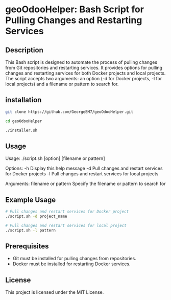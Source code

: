 # geoOdooHelper: Bash Script for Pulling Changes and Restarting Services

## Description
This Bash script is designed to automate the process of pulling changes from Git repositories and restarting services. It provides options for pulling changes and restarting services for both Docker projects and local projects. The script accepts two arguments: an option (-d for Docker projects, -l for local projects) and a filename or pattern to search for.


## installation
``` bash
git clone https://github.com/GeorgeEM7/geoOdooHelper.git
```
``` bash
cd geoOdooHelper
```
``` bash
./installer.sh
```


## Usage
Usage: ./script.sh [option] [filename or pattern]

Options:
-h Display this help message
-d Pull changes and restart services for Docker projects
-l Pull changes and restart services for local projects

Arguments:
filename or pattern Specify the filename or pattern to search for


## Example Usage
```bash
# Pull changes and restart services for Docker project
./script.sh -d project_name

# Pull changes and restart services for local project
./script.sh -l pattern
```

## Prerequisites
* Git must be installed for pulling changes from repositories.
* Docker must be installed for restarting Docker services.


## License
This project is licensed under the MIT License.
